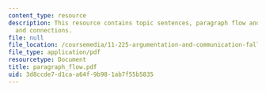 ```yaml
---
content_type: resource
description: This resource contains topic sentences, paragraph flow and transitions
  and connections.
file: null
file_location: /coursemedia/11-225-argumentation-and-communication-fall-2006/3d8ccde7d1caa64f9b981ab7f55b5835_paragraph_flow.pdf
file_type: application/pdf
resourcetype: Document
title: paragraph_flow.pdf
uid: 3d8ccde7-d1ca-a64f-9b98-1ab7f55b5835
---
```


